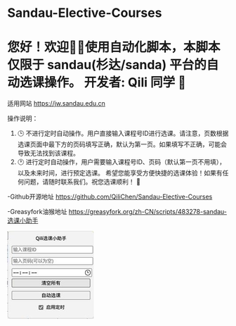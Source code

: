 # Sandau-Elective-Courses
# 您好！欢迎👏🏻使用自动化脚本，本脚本仅限于 sandau(杉达/sanda) 平台的自动选课操作。 开发者: Qili 同学 🚀

适用网站 https://jw.sandau.edu.cn

操作说明：

1. 🕒 不进行定时自动操作。用户直接输入课程号ID进行选课。请注意，页数根据选课页面中最下方的页码填写正确，默认为第一页。如果填写不正确，可能会导致无法找到该课程。
2. 🕐 进行定时自动操作，用户需要输入课程号ID、页码（默认第一页不用填），以及未来时间，进行预定选课。
希望您能享受方便快捷的选课体验！如果有任何问题，请随时联系我们。祝您选课顺利！ 🌟

-Github开源地址 https://github.com/QiliChen/Sandau-Elective-Courses

-Greasyfork油猴地址 https://greasyfork.org/zh-CN/scripts/483278-sandau-选课小助手

![alt text](src/img/image.png)
